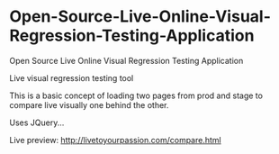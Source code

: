 # Open-Source-Live-Online-Visual-Regression-Testing-Application
Open Source Live Online Visual Regression Testing Application

Live visual regression testing tool


This is a basic concept of loading two pages from prod and stage to compare live visually one behind the other.

Uses JQuery...

Live preview: http://livetoyourpassion.com/compare.html
